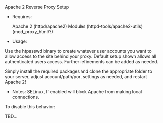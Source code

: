Apache 2 Reverse Proxy Setup

- Requires: 

  Apache 2 	(httpd/apache2)
  Modules 	(httpd-tools/apache2-utils)
          	(mod_proxy_html/?)
- Usage:

Use the htpasswd binary to create whatever user accounts you want to
allow access to the site behind your proxy.  Default setup shown allows
all authenticated users access.  Further refinements can be added as 
needed.

Simply install the required packages and clone the appropriate folder
to your server, adjust account/path/port settings as needed, and restart 
Apache 2!

- Notes:
  SELinux, If enabled will block Apache from making local connections.

To disable this behavior:

TBD...
